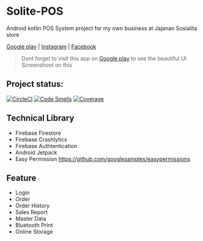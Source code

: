# Solite-POS
Android kotlin POS System project for my own business at Jajanan Sosialita store

<a href="https://play.google.com/store/apps/details?id=com.socialite.solite_pos">Google play</a> | <a href="https://www.instagram.com/jajanansosialita/">Instagram</a> | <a href="https://www.facebook.com/jajanansosialita">Facebook</a>

> Dont forget to visit this app on <a href="https://play.google.com/store/apps/details?id=com.socialite.solite_pos">Google play</a> to see the beautiful UI Screenshoot on this

## Project status:
[![CircleCI](https://dl.circleci.com/status-badge/img/gh/denisyordanp/Solite-POS/tree/master.svg?style=svg)](https://dl.circleci.com/status-badge/redirect/gh/denisyordanp/Solite-POS/tree/master)
[![Code Smells](https://sonarcloud.io/api/project_badges/measure?project=solite_pos&metric=code_smells)](https://sonarcloud.io/summary/new_code?id=solite_pos)
[![Coverage](https://sonarcloud.io/api/project_badges/measure?project=solite_pos&metric=coverage)](https://sonarcloud.io/summary/new_code?id=solite_pos)

## Technical Library
- Firebase Firestore
- Firebase Crashlytics
- Firebase Authtentication
- Android Jetpack
- Easy Permission https://github.com/googlesamples/easypermissions

## Feature
- Login
- Order
- Order History
- Sales Report
- Master Data
- Bluetooth Print
- Online Storage
